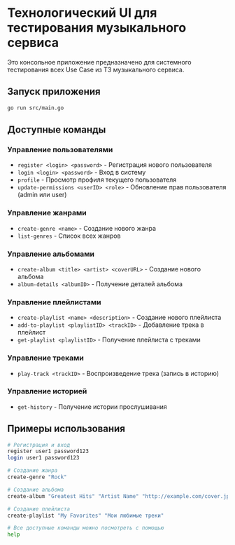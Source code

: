 # Технологический UI для тестирования музыкального сервиса

Это консольное приложение предназначено для системного тестирования всех Use Case из ТЗ музыкального сервиса.

## Запуск приложения

```bash
go run src/main.go
```

## Доступные команды

### Управление пользователями
- `register <login> <password>` - Регистрация нового пользователя
- `login <login> <password>` - Вход в систему
- `profile` - Просмотр профиля текущего пользователя
- `update-permissions <userID> <role>` - Обновление прав пользователя (admin или user)

### Управление жанрами
- `create-genre <name>` - Создание нового жанра
- `list-genres` - Список всех жанров

### Управление альбомами
- `create-album <title> <artist> <coverURL>` - Создание нового альбома
- `album-details <albumID>` - Получение деталей альбома

### Управление плейлистами
- `create-playlist <name> <description>` - Создание нового плейлиста
- `add-to-playlist <playlistID> <trackID>` - Добавление трека в плейлист
- `get-playlist <playlistID>` - Получение плейлиста с треками

### Управление треками
- `play-track <trackID>` - Воспроизведение трека (запись в историю)

### Управление историей
- `get-history` - Получение истории прослушивания

## Примеры использования

```bash
# Регистрация и вход
register user1 password123
login user1 password123

# Создание жанра
create-genre "Rock"

# Создание альбома
create-album "Greatest Hits" "Artist Name" "http://example.com/cover.jpg"

# Создание плейлиста
create-playlist "My Favorites" "Мои любимые треки"

# Все доступные команды можно посмотреть с помощью
help
``` 